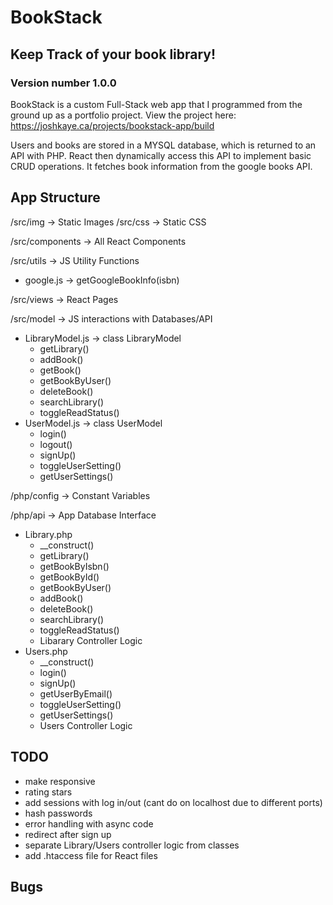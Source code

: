 # BookStack
## Keep Track of your book library!
### Version number 1.0.0

BookStack is a custom Full-Stack web app that I programmed from the ground up as a portfolio project.
View the project here:
https://joshkaye.ca/projects/bookstack-app/build

Users and books are stored in a MYSQL database, which is returned to an API with PHP. React then dynamically access this API to implement basic CRUD operations. It fetches book information from the google books API.


## App Structure
/src/img -> Static Images
/src/css -> Static CSS

/src/components -> All React Components

/src/utils -> JS Utility Functions
- google.js -> getGoogleBookInfo(isbn)

/src/views -> React Pages

/src/model -> JS interactions with Databases/API
- LibraryModel.js -> class LibraryModel
  - getLibrary()
  - addBook()
  - getBook()
  - getBookByUser()
  - deleteBook()
  - searchLibrary()
  - toggleReadStatus()
- UserModel.js -> class UserModel
  - login()
  - logout()
  - signUp()
  - toggleUserSetting()
  - getUserSettings()

/php/config -> Constant Variables

/php/api -> App Database Interface
- Library.php
  - __construct()
  - getLibrary()
  - getBookByIsbn()
  - getBookById()
  - getBookByUser()
  - addBook()
  - deleteBook()
  - searchLibrary()
  - toggleReadStatus()
  - Libarary Controller Logic
- Users.php
  - __construct()
  - login()
  - signUp()
  - getUserByEmail()
  - toggleUserSetting()
  - getUserSettings()
  - Users Controller Logic

## TODO
- make responsive
- rating stars
- add sessions with log in/out (cant do on localhost due to different ports)
- hash passwords
- error handling with async code
- redirect after sign up
- separate Library/Users controller logic from classes
- add .htaccess file for React files

## Bugs